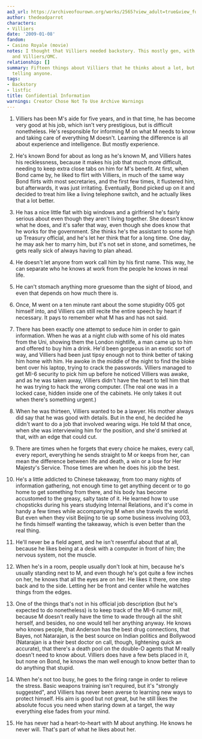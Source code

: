 ```yaml
---
ao3_url: https://archiveofourown.org/works/2565?view_adult=true&view_full_work=true
author: thedeadparrot
characters:
- Villiers
date: '2009-01-08'
fandom:
- Casino Royale (movie)
notes: I thought that Villiers needed backstory. This mostly gen, with a bit of Villiers/OFC
  and Villiers/OMC.
relationship: []
summary: Fifteen things about Villiers that he thinks about a lot, but doesn't like
  telling anyone.
tags:
- Backstory
- listfic
title: Confidential Information
warnings: Creator Chose Not To Use Archive Warnings
---
```


1. Villiers has been M's aide for five years, and in that time, he has become very good at his job, which isn't very prestigious, but is difficult nonetheless. He's responsible for informing M on what M needs to know and taking care of everything M doesn't. Learning the difference is all about experience and intelligence. But mostly experience.

2. He's known Bond for about as long as he's known M, and Villiers hates his recklessness, because it makes his job that much more difficult, needing to keep extra close tabs on him for M's benefit. At first, when Bond came by, he liked to flirt with Villiers, in much of the same way Bond flirts with most secretaries, and the first few times, it flustered him, but afterwards, it was just irritating. Eventually, Bond picked up on it and decided to treat him like a living telephone switch, and he actually likes that a lot better.

3. He has a nice little flat with big windows and a girlfriend he's fairly serious about even though they aren't living together. She doesn't know what he does, and it's safer that way, even though she does know that he works for the government. She thinks he's the assistant to some high up Treasury official, and he's let her think that for a long time. One day, he may ask her to marry him, but it's not set in stone, and sometimes, he gets really sick of always having to plan ahead.

4. He doesn't let anyone from work call him by his first name. This way, he can separate who he knows at work from the people he knows in real life.

5. He can't stomach anything more gruesome than the sight of blood, and even that depends on how much there is.

6. Once, M went on a ten minute rant about the some stupidity 005 got himself into, and Villiers can still recite the entire speech by heart if necessary. It pays to remember what M has and has not said.

7. There has been exactly one attempt to seduce him in order to gain information. When he was at a night club with some of his old mates from the Uni, showing them the London nightlife, a man came up to him and offered to buy him a drink. He'd been gorgeous in an exotic sort of way, and Villiers had been just tipsy enough not to think better of taking him home with him. He awoke in the middle of the night to find the bloke bent over his laptop, trying to crack the passwords. Villiers managed to get MI-6 security to pick him up before he noticed Villiers was awake, and as he was taken away, Villiers didn't have the heart to tell him that he was trying to hack the wrong computer. (The real one was in a locked case, hidden inside one of the cabinets. He only takes it out when there's something urgent.)

8. When he was thirteen, Villiers wanted to be a lawyer. His mother always did say that he was good with details. But in the end, he decided he didn't want to do a job that involved wearing wigs. He told M that once, when she was interviewing him for the position, and she'd smirked at that, with an edge that could cut.

9. There are times when he forgets that every choice he makes, every call, every report, everything he sends straight to M or keeps from her, can mean the difference between life and death, a win or a lose for Her Majesty's Service. Those times are when he does his job the best.

10. He's a little addicted to Chinese takeaway, from too many nights of information gathering, not enough time to get anything decent or to go home to get something from there, and his body has become accustomed to the greasy, salty taste of it. He learned how to use chopsticks during his years studying Internal Relations, and it's come in handy a few times while accompanying M when she travels the world. But even when they visit Beijing to tie up some business involving 003, he finds himself wanting the takeaway, which is even better than the real thing.

11. He'll never be a field agent, and he isn't resentful about that at all, because he likes being at a desk with a computer in front of him; the nervous system, not the muscle.

12. When he's in a room, people usually don't look at him, because he's usually standing next to M, and even though he's got quite a few inches on her, he knows that all the eyes are on her. He likes it there, one step back and to the side. Letting her be front and center while he watches things from the edges.

13. One of the things that's not in his official job description (but he's expected to do nonetheless) is to keep track of the MI-6 rumor mill, because M doesn't really have the time to wade through all the shit herself, and besides, no one would tell her anything anyway. He knows who knows people, that Anderson has the best drug connections, that Bayes, not Natarajan, is the best source on Indian politics and Bollywood (Natarajan is a their best doctor on call, though, lightening quick an accurate), that there's a death pool on the double-O agents that M really doesn't need to know about. Villiers does have a few bets placed in it, but none on Bond, he knows the man well enough to know better than to do anything that stupid.

14. When he's not too busy, he goes to the firing range in order to relieve the stress. Basic weapons training isn't required, but it's "strongly suggested", and Villiers has never been averse to learning new ways to protect himself. His aim is good but not great, but he still likes the absolute focus you need when staring down at a target, the way everything else fades from your mind.

15. He has never had a heart-to-heart with M about anything. He knows he never will. That's part of what he likes about her.